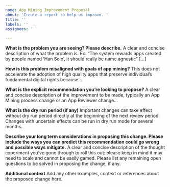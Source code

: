 ```yaml
---
name: App Mining Improvement Proposal
about: 'Create a report to help us improve. '
title: ''
labels: ''
assignees: ''

---
```


**What is the problem you are seeing? Please describe.**
A clear and concise description of what the problem is. Ex. “The system rewards apps created by people named ‘Han Solo’, it should really be name agnostic”   [...]

**How is this problem misaligned with goals of app mining?**
This does not accelerate the adoption of high quality apps that preserve individual’s fundamental digital rights because…

**What is the explicit recommendation you’re looking to propose?**
A clear and concise description of the improvement to be made, typically an App Mining process change or an App Reviewer change… 

**What is the dry run period (if any)**
Important changes can take effect without dry run period directly at the beginning of the next review period. Changes with uncertain effects can be run in dry run mode for several months.

**Describe your long term considerations in proposing this change. Please include the ways you can predict this recommendation could go wrong and possible ways mitigate.**
A clear and concise description of the thought experiment you’ve gone through to roll this out: please keep in mind it may need to scale and cannot be easily gamed. Please list any remaining open questions to be solved in proposing the change, if any. 

**Additional context**
Add any other examples, context or references about the proposed change here.
